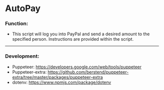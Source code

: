 # AutoPay
### Function:

- This script will log you into PayPal and send a desired amount to the specified person. Instructions are provided within the script.
----

### Development: 
 - Puppeteer: https://developers.google.com/web/tools/puppeteer
 - Puppeteer-extra: https://github.com/berstend/puppeteer-extra/tree/master/packages/puppeteer-extra
 - dotenv: https://www.npmjs.com/package/dotenv
